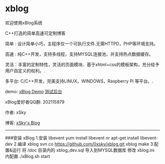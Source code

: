 xblog
=====

<p>欢迎使用xBlog系统
<p>C++打造的简单高速可定制博客
<p><p>
<p>简单 : 设计简单小巧，主程序仅一个可执行文件.无需HTTPD，PHP等环境支持。
<p>高速 : 纯C++开发，支持多线程，支持MYSQL连接池，并支持热点数据缓存。
<p>灵活：丰富的定制特性，灵活的页面模块、基于xhtml+css的模板架构，充分给予用户自定义的权利。.
<p>多平台: C/C++开发，完美支持LINUX，WINDOWS，Raspberry Pi 等平台。.
<p>
<p>demo: <a href="http://xblog.0xsky.com/">xBlog Demo</a>   <a href="http://xblog.0xsky.com/admin">测试后台</a>
<p>xBlog爱好者QQ群:  202115979
<p><p>作者: xSky        
<p>博客: <a href="http://www.0xsky.com/">xSky's Blog</a>
<hr>

###安装 xBlog
    1.安装 libevent
      yum install libevent or apt-get install libevent-dev
    2.编译 xblog
      svn co https://github.com/0xsky/xblog.git xblog
      make
    3.配置&运行
      将 /doc 目录内的 xblog_dev.sql 导入到MYSQL数据库
      修改 xblog.ini 内配置
      ./xBlog.sh start

